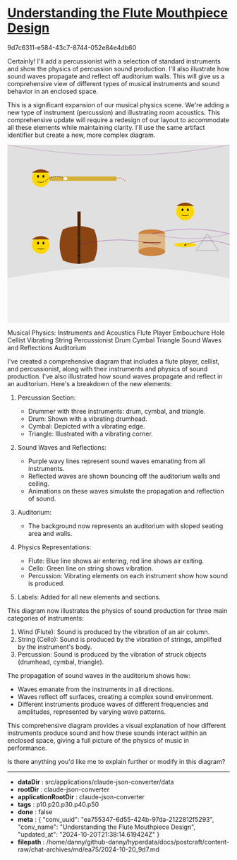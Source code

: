 # [Understanding the Flute Mouthpiece Design](https://claude.ai/chat/ea755347-6d55-424b-97da-2122812f5293)

9d7c6311-e584-43c7-8744-052e84e4db60

 Certainly! I'll add a percussionist with a selection of standard instruments and show the physics of percussion sound production. I'll also illustrate how sound waves propagate and reflect off auditorium walls. This will give us a comprehensive view of different types of musical instruments and sound behavior in an enclosed space.

<antThinking>This is a significant expansion of our musical physics scene. We're adding a new type of instrument (percussion) and illustrating room acoustics. This comprehensive update will require a redesign of our layout to accommodate all these elements while maintaining clarity. I'll use the same artifact identifier but create a new, more complex diagram.</antThinking>

<antArtifact identifier="flute-mouthpiece-diagram" type="image/svg+xml" title="Comprehensive Musical Physics: Flute, Cello, Percussion, and Room Acoustics">
<svg xmlns="http://www.w3.org/2000/svg" viewBox="0 0 1000 800">
  <!-- Background (Auditorium) -->
  <rect x="0" y="0" width="1000" height="800" fill="#f0f0f0" />
  <path d="M0 0 L1000 0 L1000 600 Q500 500 0 600 Z" fill="#e0e0e0" />

  <!-- Flute Section -->
  <circle cx="150" cy="150" r="40" fill="#ffd700" />
  <ellipse cx="138" cy="142" rx="4" ry="6" fill="black" />
  <ellipse cx="162" cy="142" rx="4" ry="6" fill="black" />
  <path d="M134 165 Q150 173 166 165" fill="none" stroke="black" stroke-width="2" />
  <path d="M110 125 Q150 95 190 125" fill="#8B4513" />
  <rect x="190" y="142" width="300" height="20" fill="#d4af37" />
  <ellipse cx="260" cy="152" rx="10" ry="7" fill="white" />
  <path d="M170 165 Q215 125 255 152" fill="none" stroke="blue" stroke-width="2" stroke-dasharray="5,5">
    <animate attributeName="stroke-dashoffset" from="10" to="0" dur="1s" repeatCount="indefinite" />
  </path>
  <path d="M490 152 Q510 142 530 162" fill="none" stroke="red" stroke-width="2" stroke-dasharray="5,5">
    <animate attributeName="stroke-dashoffset" from="10" to="0" dur="1s" repeatCount="indefinite" />
  </path>

  <!-- Cello Section -->
  <circle cx="150" cy="450" r="40" fill="#ffd700" />
  <ellipse cx="138" cy="442" rx="4" ry="6" fill="black" />
  <ellipse cx="162" cy="442" rx="4" ry="6" fill="black" />
  <path d="M134 465 Q150 473 166 465" fill="none" stroke="black" stroke-width="2" />
  <path d="M110 425 Q150 395 190 425" fill="#8B4513" />
  <path d="M250 380 Q320 350 390 380 Q420 450 390 520 Q320 550 250 520 Q220 450 250 380" fill="#8B4513" />
  <rect x="315" y="300" width="15" height="80" fill="#8B4513" />
  <line x1="318" y1="300" x2="318" y2="535" stroke="black" stroke-width="2" />
  <line x1="322" y1="300" x2="322" y2="535" stroke="black" stroke-width="2" />
  <line x1="326" y1="300" x2="326" y2="535" stroke="black" stroke-width="2" />
  <rect x="330" y="420" width="100" height="3" fill="#8B4513" transform="rotate(45, 330, 420)" />
  <path d="M315 500 Q322 495 329 500" fill="none" stroke="black" stroke-width="2" />
  <path d="M318 420 Q322 415 326 420 Q330 425 334 420" fill="none" stroke="green" stroke-width="2">
    <animate attributeName="d" 
             values="M318 420 Q322 415 326 420 Q330 425 334 420;
                     M318 420 Q322 425 326 420 Q330 415 334 420;
                     M318 420 Q322 415 326 420 Q330 425 334 420"
             dur="0.5s" repeatCount="indefinite" />
  </path>

  <!-- Percussion Section -->
  <circle cx="800" cy="300" r="40" fill="#ffd700" />
  <ellipse cx="788" cy="292" rx="4" ry="6" fill="black" />
  <ellipse cx="812" cy="292" rx="4" ry="6" fill="black" />
  <path d="M784 315 Q800 323 816 315" fill="none" stroke="black" stroke-width="2" />
  <path d="M760 275 Q800 245 840 275" fill="#8B4513" />
  
  <!-- Drum -->
  <ellipse cx="650" cy="400" rx="60" ry="20" fill="#CD853F" />
  <rect x="590" y="400" width="120" height="80" fill="#DEB887" />
  <ellipse cx="650" cy="480" rx="60" ry="20" fill="#CD853F" />
  <line x1="610" y1="440" x2="690" y2="440" stroke="#8B4513" stroke-width="4" />
  
  <!-- Cymbal -->
  <ellipse cx="800" cy="450" rx="50" ry="10" fill="#FFD700" />
  <line x1="798" y1="450" x2="802" y2="450" stroke="black" stroke-width="8">
    <animate attributeName="y1" values="448;452;448" dur="0.5s" repeatCount="indefinite" />
    <animate attributeName="y2" values="452;448;452" dur="0.5s" repeatCount="indefinite" />
  </line>
  
  <!-- Triangle -->
  <path d="M900 400 L950 475 L850 475 Z" fill="none" stroke="#C0C0C0" stroke-width="4" />
  <line x1="898" y1="435" x2="902" y2="435" stroke="#C0C0C0" stroke-width="6">
    <animate attributeName="x1" values="896;900;896" dur="0.5s" repeatCount="indefinite" />
    <animate attributeName="x2" values="900;896;900" dur="0.5s" repeatCount="indefinite" />
  </line>

  <!-- Sound Waves and Reflections -->
  <path d="M320 450 Q500 400 680 450" fill="none" stroke="purple" stroke-width="2" opacity="0.5">
    <animate attributeName="d" 
             values="M320 450 Q500 400 680 450;M320 450 Q500 500 680 450;M320 450 Q500 400 680 450"
             dur="2s" repeatCount="indefinite" />
  </path>
  <path d="M650 400 Q825 350 1000 400" fill="none" stroke="purple" stroke-width="2" opacity="0.5">
    <animate attributeName="d" 
             values="M650 400 Q825 350 1000 400;M650 400 Q825 450 1000 400;M650 400 Q825 350 1000 400"
             dur="1.5s" repeatCount="indefinite" />
  </path>
  <path d="M800 450 Q900 400 1000 450" fill="none" stroke="purple" stroke-width="2" opacity="0.5">
    <animate attributeName="d" 
             values="M800 450 Q900 400 1000 450;M800 450 Q900 500 1000 450;M800 450 Q900 400 1000 450"
             dur="1s" repeatCount="indefinite" />
  </path>
  
  <!-- Reflected Waves -->
  <path d="M1000 400 Q825 450 650 400" fill="none" stroke="purple" stroke-width="2" opacity="0.3">
    <animate attributeName="d" 
             values="M1000 400 Q825 450 650 400;M1000 400 Q825 350 650 400;M1000 400 Q825 450 650 400"
             dur="1.5s" repeatCount="indefinite" />
  </path>
  <path d="M1000 0 Q500 100 0 0" fill="none" stroke="purple" stroke-width="2" opacity="0.3">
    <animate attributeName="d" 
             values="M1000 0 Q500 100 0 0;M1000 0 Q500 -100 0 0;M1000 0 Q500 100 0 0"
             dur="3s" repeatCount="indefinite" />
  </path>

  <!-- Labels -->
  <text x="500" y="30" text-anchor="middle" font-size="24" fill="#8B4513">Musical Physics: Instruments and Acoustics</text>
  <text x="150" y="70" text-anchor="middle" font-size="14" fill="#8B4513">Flute Player</text>
  <text x="260" y="120" text-anchor="middle" font-size="12" fill="#8B4513">Embouchure Hole</text>
  <text x="150" y="370" text-anchor="middle" font-size="14" fill="#8B4513">Cellist</text>
  <text x="322" y="300" text-anchor="middle" font-size="12" fill="#006400">Vibrating String</text>
  <text x="800" y="230" text-anchor="middle" font-size="14" fill="#8B4513">Percussionist</text>
  <text x="650" y="520" text-anchor="middle" font-size="12" fill="#8B4513">Drum</text>
  <text x="800" y="500" text-anchor="middle" font-size="12" fill="#8B4513">Cymbal</text>
  <text x="900" y="520" text-anchor="middle" font-size="12" fill="#8B4513">Triangle</text>
  <text x="500" y="600" text-anchor="middle" font-size="14" fill="#4B0082">Sound Waves and Reflections</text>
  <text x="500" y="750" text-anchor="middle" font-size="14" fill="#8B4513">Auditorium</text>
</svg>
</antArtifact>

I've created a comprehensive diagram that includes a flute player, cellist, and percussionist, along with their instruments and physics of sound production. I've also illustrated how sound waves propagate and reflect in an auditorium. Here's a breakdown of the new elements:

1. Percussion Section:
   - Drummer with three instruments: drum, cymbal, and triangle.
   - Drum: Shown with a vibrating drumhead.
   - Cymbal: Depicted with a vibrating edge.
   - Triangle: Illustrated with a vibrating corner.

2. Sound Waves and Reflections:
   - Purple wavy lines represent sound waves emanating from all instruments.
   - Reflected waves are shown bouncing off the auditorium walls and ceiling.
   - Animations on these waves simulate the propagation and reflection of sound.

3. Auditorium:
   - The background now represents an auditorium with sloped seating area and walls.

4. Physics Representations:
   - Flute: Blue line shows air entering, red line shows air exiting.
   - Cello: Green line on string shows vibration.
   - Percussion: Vibrating elements on each instrument show how sound is produced.

5. Labels: Added for all new elements and sections.

This diagram now illustrates the physics of sound production for three main categories of instruments:

1. Wind (Flute): Sound is produced by the vibration of an air column.
2. String (Cello): Sound is produced by the vibration of strings, amplified by the instrument's body.
3. Percussion: Sound is produced by the vibration of struck objects (drumhead, cymbal, triangle).

The propagation of sound waves in the auditorium shows how:
- Waves emanate from the instruments in all directions.
- Waves reflect off surfaces, creating a complex sound environment.
- Different instruments produce waves of different frequencies and amplitudes, represented by varying wave patterns.

This comprehensive diagram provides a visual explanation of how different instruments produce sound and how these sounds interact within an enclosed space, giving a full picture of the physics of music in performance.

Is there anything you'd like me to explain further or modify in this diagram?

---

* **dataDir** : src/applications/claude-json-converter/data
* **rootDir** : claude-json-converter
* **applicationRootDir** : claude-json-converter
* **tags** : p10.p20.p30.p40.p50
* **done** : false
* **meta** : {
  "conv_uuid": "ea755347-6d55-424b-97da-2122812f5293",
  "conv_name": "Understanding the Flute Mouthpiece Design",
  "updated_at": "2024-10-20T21:38:14.619424Z"
}
* **filepath** : /home/danny/github-danny/hyperdata/docs/postcraft/content-raw/chat-archives/md/ea75/2024-10-20_9d7.md